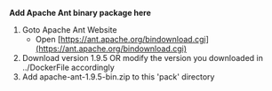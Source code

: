 **Add Apache Ant binary package here**
  1. Goto Apache Ant Website
       - Open [https://ant.apache.org/bindownload.cgi](https://ant.apache.org/bindownload.cgi)
  2. Download version 1.9.5 OR modify the version you downloaded in ../DockerFile accordingly
  3. Add apache-ant-1.9.5-bin.zip to this 'pack' directory